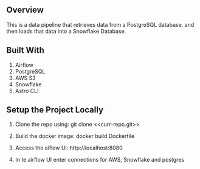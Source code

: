 Overview
-----------
This is a data pipeline that retrieves data from a PostgreSQL database, and then loads that data into a Snowflake Database.

Built With
-------------
1. Airflow
2. PostgreSQL
3. AWS S3
4. Snowflake
5. Astro CLI


Setup the Project Locally
----------------------------
1. Clone the repo using:
    git clone <<curr-repo.git>>

2. Build the docker image:
    docker build Dockerfile

3. Access the aiflow UI:
    http://localhost:8080

4. In te airflow UI enter connections for AWS, Snowflake and postgres
